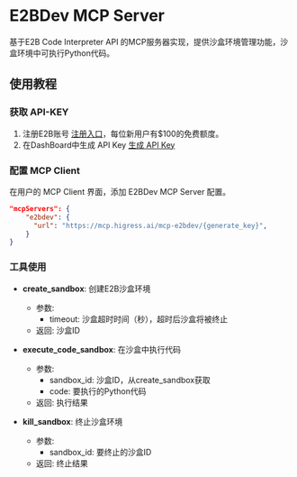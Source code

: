 # E2BDev MCP Server

基于E2B Code Interpreter API 的MCP服务器实现，提供沙盒环境管理功能，沙盒环境中可执行Python代码。

## 使用教程

### 获取 API-KEY
1. 注册E2B账号 [注册入口](https://e2b.dev/auth/sign-up)，每位新用户有$100的免费额度。
2. 在DashBoard中生成 API Key [生成 API Key](https://e2b.dev/dashboard?tab=keys)

### 配置 MCP Client

在用户的 MCP Client 界面，添加 E2BDev MCP Server 配置。

```json
"mcpServers": {
    "e2bdev": {
      "url": "https://mcp.higress.ai/mcp-e2bdev/{generate_key}",
    }
}
```

### 工具使用

- **create_sandbox**: 创建E2B沙盒环境
  - 参数:
    - timeout: 沙盒超时时间（秒），超时后沙盒将被终止
  - 返回: 沙盒ID

- **execute_code_sandbox**: 在沙盒中执行代码
  - 参数:
    - sandbox_id: 沙盒ID，从create_sandbox获取
    - code: 要执行的Python代码
  - 返回: 执行结果

- **kill_sandbox**: 终止沙盒环境
  - 参数:
    - sandbox_id: 要终止的沙盒ID
  - 返回: 终止结果
